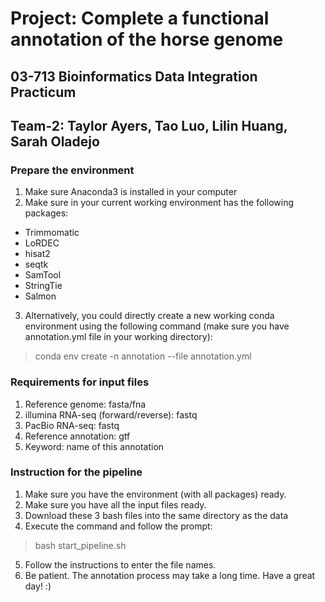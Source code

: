 # Project: Complete a functional annotation of the horse genome
## 03-713 Bioinformatics Data Integration Practicum
## Team-2: Taylor Ayers, Tao Luo, Lilin Huang, Sarah Oladejo


### Prepare the environment
1. Make sure Anaconda3 is installed in your computer
2. Make sure in your current working environment has the following packages:
* Trimmomatic
* LoRDEC
* hisat2
* seqtk
* SamTool
* StringTie
* Salmon
3. Alternatively, you could directly create a new working conda environment using the following command 
(make sure you have annotation.yml file in your working directory):
> conda env create -n annotation --file annotation.yml

### Requirements for input files
1. Reference genome: fasta/fna
2. illumina RNA-seq (forward/reverse): fastq
3. PacBio RNA-seq: fastq
4. Reference annotation: gtf
5. Keyword: name of this annotation

### Instruction for the pipeline
1. Make sure you have the environment (with all packages) ready.
2. Make sure you have all the input files ready.
3. Download these 3 bash files into the same directory as the data
4. Execute the command and follow the prompt:
> bash start_pipeline.sh
5. Follow the instructions to enter the file names.
6. Be patient. The annotation process may take a long time. Have a great day! :)
